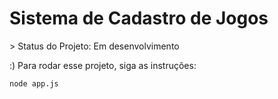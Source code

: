 <h1>Sistema de Cadastro de Jogos</h1>
> Status do Projeto: Em desenvolvimento

:) Para rodar esse projeto, siga as instruções:

```
node app.js
```
